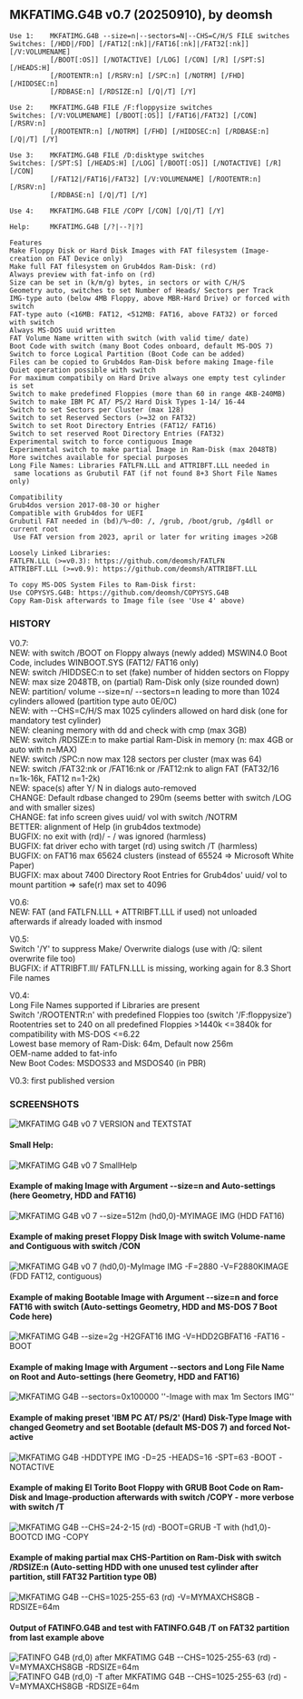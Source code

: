 ## MKFATIMG.G4B v0.7 (20250910), by deomsh
<pre><code>Use 1:    MKFATIMG.G4B --size=n|--sectors=N|--CHS=C/H/S FILE switches
Switches: [/HDD|/FDD] [/FAT12[:nk]|/FAT16[:nk]|/FAT32[:nk]] [/V:VOLUMENAME]
          [/BOOT[:OS]] [/NOTACTIVE] [/LOG] [/CON] [/R] [/SPT:S] [/HEADS:H]
          [/ROOTENTR:n] [/RSRV:n] [/SPC:n] [/NOTRM] [/FHD] [/HIDDSEC:n]
          [/RDBASE:n] [/RDSIZE:n] [/Q|/T] [/Y]

Use 2:    MKFATIMG.G4B FILE /F:floppysize switches
Switches: [/V:VOLUMENAME] [/BOOT[:OS]] [/FAT16|/FAT32] [/CON] [/RSRV:n]
          [/ROOTENTR:n] [/NOTRM] [/FHD] [/HIDDSEC:n] [/RDBASE:n] [/Q|/T] [/Y]
          
Use 3:    MKFATIMG.G4B FILE /D:disktype switches
Switches: [/SPT:S] [/HEADS:H] [/LOG] [/BOOT[:OS]] [/NOTACTIVE] [/R] [/CON]
          [/FAT12|/FAT16|/FAT32] [/V:VOLUMENAME] [/ROOTENTR:n] [/RSRV:n]
          [/RDBASE:n] [/Q|/T] [/Y]
          
Use 4:    MKFATIMG.G4B FILE /COPY [/CON] [/Q|/T] [/Y]
          
Help:     MKFATIMG.G4B [/?|--?|?]

Features
Make Floppy Disk or Hard Disk Images with FAT filesystem (Image-creation on FAT Device only)
Make full FAT filesystem on Grub4dos Ram-Disk: (rd)
Always preview with fat-info on (rd)
Size can be set in (k/m/g) bytes, in sectors or with C/H/S
Geometry auto, switches to set Number of Heads/ Sectors per Track
IMG-type auto (below 4MB Floppy, above MBR-Hard Drive) or forced with switch
FAT-type auto (<16MB: FAT12, <512MB: FAT16, above FAT32) or forced with switch
Always MS-DOS uuid written
FAT Volume Name written with switch (with valid time/ date)
Boot Code with switch (many Boot Codes onboard, default MS-DOS 7)
Switch to force Logical Partition (Boot Code can be added)
Files can be copied to Grub4dos Ram-Disk before making Image-file
Quiet operation possible with switch
For maximum compatibily on Hard Drive always one empty test cylinder is set
Switch to make predefined Floppies (more than 60 in range 4KB-240MB)
Switch to make IBM PC AT/ PS/2 Hard Disk Types 1-14/ 16-44 
Switch to set Sectors per Cluster (max 128)
Switch to set Reserved Sectors (>=32 on FAT32)
Switch to set Root Directory Entries (FAT12/ FAT16)
Switch to set reserved Root Directory Entries (FAT32)
Experimental switch to force contiguous Image
Experimental switch to make partial Image in Ram-Disk (max 2048TB)
More switches available for special purposes
Long File Names: Libraries FATLFN.LLL and ATTRIBFT.LLL needed in
 same locations as Grubutil FAT (if not found 8+3 Short File Names only)

Compatibility
Grub4dos version 2017-08-30 or higher
Compatible with Grub4dos for UEFI
Grubutil FAT needed in (bd)/%~d0: /, /grub, /boot/grub, /g4dll or current root
 Use FAT version from 2023, april or later for writing images >2GB

Loosely Linked Libraries: 
FATLFN.LLL (>=v0.3): https://github.com/deomsh/FATLFN
ATTRIBFT.LLL (>=v0.9): https://github.com/deomsh/ATTRIBFT.LLL

To copy MS-DOS System Files to Ram-Disk first:
Use COPYSYS.G4B: https://github.com/deomsh/COPYSYS.G4B
Copy Ram-Disk afterwards to Image file (see 'Use 4' above)</code></pre> 

### HISTORY
V0.7:  
NEW: with switch /BOOT on Floppy always (newly added) MSWIN4.0 Boot Code, includes WINBOOT.SYS (FAT12/ FAT16 only)  
NEW: switch /HIDDSEC:n to set (fake) number of hidden sectors on Floppy
NEW: max size 2048TB, on (partial) Ram-Disk only (size rounded down)  
NEW: partition/ volume --size=n/ --sectors=n leading to more than 1024 cylinders allowed (partition type auto 0E/0C)  
NEW: with --CHS=C/H/S max 1025 cylinders allowed on hard disk (one for mandatory test cylinder)  
NEW: cleaning memory with dd and check with cmp (max 3GB)  
NEW: switch /RDSIZE:n to make partial Ram-Disk in memory (n: max 4GB or auto with n=MAX)  
NEW: switch /SPC:n now max 128 sectors per cluster (max was 64)  
NEW: switch /FAT32:nk or /FAT16:nk or /FAT12:nk to align FAT (FAT32/16 n=1k-16k, FAT12 n=1-2k)  
NEW: space(s) after Y/ N in dialogs auto-removed  
CHANGE: Default rdbase changed to 290m (seems better with switch /LOG and with smaller sizes)  
CHANGE: fat info screen gives uuid/ vol with switch /NOTRM  
BETTER: alignment of Help (in grub4dos textmode)  
BUGFIX: no exit with (rd)/ - / was ignored (harmless)  
BUGFIX: fat driver echo with target (rd) using switch /T (harmless)  
BUGFIX: on FAT16 max 65624 clusters (instead of 65524 => Microsoft White Paper)  
BUGFIX: max about 7400 Directory Root Entries for Grub4dos' uuid/ vol to mount partition => safe(r) max set to 4096  

V0.6:  
NEW: FAT (and FATLFN.LLL + ATTRIBFT.LLL if used) not unloaded afterwards if already loaded with insmod  

V0.5:  
Switch '/Y' to suppress Make/ Overwrite dialogs (use with /Q: silent overwrite file too)  
BUGFIX: if ATTRIBFT.lll/ FATLFN.LLL is missing, working again for 8.3 Short File names  

V0.4:  
Long File Names supported if Libraries are present  
Switch '/ROOTENTR:n' with predefined Floppies too (switch '/F:floppysize')  
Rootentries set to 240 on all predefined Floppies >1440k <=3840k for compatibility with MS-DOS <=6.22  
Lowest base memory of Ram-Disk: 64m, Default now 256m  
OEM-name added to fat-info  
New Boot Codes: MSDOS33 and MSDOS40 (in PBR)  

V0.3: first published version  

### SCREENSHOTS
![MKFATIMG G4B v0 7 VERSION and TEXTSTAT](https://github.com/user-attachments/assets/b3609a96-110d-4c2d-9420-011837b23d93)

#### Small Help:
![MKFATIMG G4B v0 7 SmallHelp](https://github.com/user-attachments/assets/f4ead1fd-a6ec-4ef6-95f7-389fe45ddfcd)

#### Example of making Image with Argument --size=n and Auto-settings (here Geometry, HDD and FAT16)
![MKFATIMG G4B v0 7 --size=512m (hd0,0)-MYIMAGE IMG (HDD FAT16)](https://github.com/user-attachments/assets/694817ab-2392-44d7-bc83-dfd746bf2ecd)

#### Example of making preset Floppy Disk Image with switch Volume-name and Contiguous with switch /CON 
![MKFATIMG G4B v0 7 (hd0,0)-MyImage IMG -F=2880 -V=F2880KIMAGE (FDD FAT12, contiguous)](https://github.com/user-attachments/assets/45a8c0ec-b7d6-453b-82fb-3d7f831c75e6)

#### Example of making Bootable Image with Argument --size=n and force FAT16 with switch (Auto-settings Geometry, HDD and MS-DOS 7 Boot Code here)
![MKFATIMG G4B --size=2g -H2GFAT16 IMG -V=HDD2GBFAT16 -FAT16 -BOOT](https://github.com/user-attachments/assets/755e7241-b7e4-4ac1-bbb7-500bc16356e5)

#### Example of making Image with Argument --sectors and Long File Name on Root and Auto-settings (here Geometry, HDD and FAT16)
![MKFATIMG G4B --sectors=0x100000 ''-Image with max 1m Sectors IMG''](https://github.com/user-attachments/assets/62178710-1cf2-4853-b161-c51b45356768)

#### Example of making preset 'IBM PC AT/ PS/2' (Hard) Disk-Type Image with changed Geometry and set Bootable (default MS-DOS 7) and forced Not-active
![MKFATIMG G4B -HDDTYPE IMG -D=25 -HEADS=16 -SPT=63 -BOOT -NOTACTIVE](https://github.com/user-attachments/assets/8b99e763-ef3c-49c8-8a21-62666b8c3ba6)

#### Example of making El Torito Boot Floppy with GRUB Boot Code on Ram-Disk and Image-production afterwards with switch /COPY - more verbose with switch /T
![MKFATIMG G4B --CHS=24-2-15 (rd) -BOOT=GRUB -T with (hd1,0)-BOOTCD IMG -COPY](https://github.com/user-attachments/assets/9a2bd88b-b16b-4148-a27e-58630fd4c3b8)

#### Example of making partial max CHS-Partition on Ram-Disk with switch /RDSIZE:n (Auto-setting HDD with one unused test cylinder after partition, still FAT32 Partition type 0B)
![MKFATIMG G4B --CHS=1025-255-63 (rd) -V=MYMAXCHS8GB -RDSIZE=64m](https://github.com/user-attachments/assets/f52299eb-4512-4cbb-997a-45b40f0153de)

#### Output of FATINFO.G4B and test with FATINFO.G4B /T on FAT32 partition from last example above
![FATINFO G4B (rd,0) after MKFATIMG G4B --CHS=1025-255-63 (rd) -V=MYMAXCHS8GB -RDSIZE=64m](https://github.com/user-attachments/assets/2dcc1af2-d906-4a33-8d85-a3e006743f50)
![FATINFO G4B (rd,0) -T after MKFATIMG G4B --CHS=1025-255-63 (rd) -V=MYMAXCHS8GB -RDSIZE=64m](https://github.com/user-attachments/assets/501b0a85-9d7d-46c2-9f2e-93e1a0842e64)
